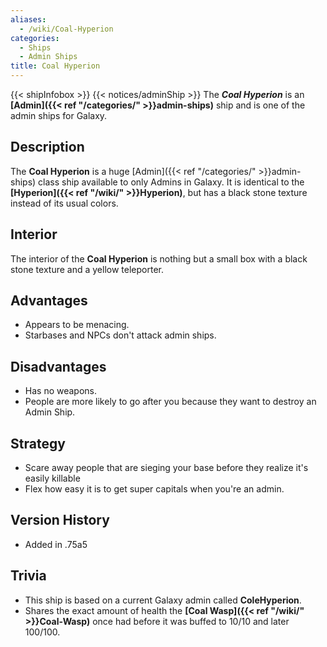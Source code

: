 ```yaml
---
aliases:
  - /wiki/Coal-Hyperion
categories:
  - Ships
  - Admin Ships
title: Coal Hyperion
---
```


{{< shipInfobox >}} {{< notices/adminShip >}} The **_Coal Hyperion_** is an **[Admin]({{< ref "/categories/" >}}admin-ships)** ship and is one of the admin ships for Galaxy.

## Description

The **Coal Hyperion** is a huge [Admin]({{< ref "/categories/" >}}admin-ships) class ship available to only Admins in Galaxy. It is identical to the **[Hyperion]({{< ref "/wiki/" >}}Hyperion)**, but has a black stone texture instead of its usual colors.

## Interior

The interior of the **Coal Hyperion** is nothing but a small box with a black stone texture and a yellow teleporter.

## Advantages

- Appears to be menacing.
- Starbases and NPCs don't attack admin ships.

## Disadvantages 

- Has no weapons.
- People are more likely to go after you because they want to destroy an Admin Ship.

## Strategy

- Scare away people that are sieging your base before they realize it's easily killable
- Flex how easy it is to get super capitals when you're an admin.

## Version History

- Added in .75a5

## Trivia

- This ship is based on a current Galaxy admin called **ColeHyperion**.
- Shares the exact amount of health the **[Coal Wasp]({{< ref "/wiki/" >}}Coal-Wasp)** once had before it was buffed to 10/10 and later 100/100.
